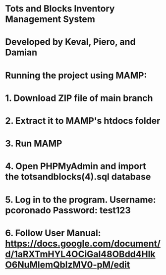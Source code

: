 # Tots and Blocks Inventory Management System
# Developed by Keval, Piero, and Damian
# Running the project using MAMP:
# 1. Download ZIP file of main branch
# 2. Extract it to MAMP's htdocs folder
# 3. Run MAMP 
# 4. Open PHPMyAdmin and import the totsandblocks(4).sql database
# 5. Log in to the program. Username: pcoronado Password: test123
# 6. Follow User Manual: https://docs.google.com/document/d/1aRXTmHYL4OCiGaI48OBdd4HlkO6NuMlemQbIzMV0-pM/edit 
